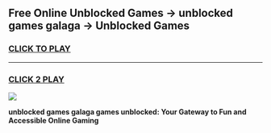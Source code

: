 
## Free Online Unblocked Games → unblocked games galaga → Unblocked Games
<h3>
<a href="https://premium.freeplayer.one?title=unblocked_games_galaga&ref=21F">CLICK TO PLAY</a></h3>
<hr>

<h3>
<a href="https://premium.freeplayer.one?title=unblocked_games_galaga&ref=21F">CLICK 2 PLAY</a>
  
</h3>

<a href="https://premium.freeplayer.one?title=unblocked_games_galaga&ref=21F/"><img src="https://clearcache.store/games.png"></a>


**unblocked games galaga games unblocked: Your Gateway to Fun and Accessible Online Gaming**
